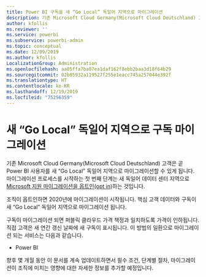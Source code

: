 ```yaml
---
title: Power BI 구독을 새 “Go Local” 독일어 지역으로 마이그레이션
description: 기존 Microsoft Cloud Germany(Microsoft Cloud Deutschland) 고객이 Power BI 사용자를 새 “Go Local” 독일어 지역으로 마이그레이션 할 수 있는 방법에 대한 정보를 제공합니다.
author: kfollis
ms.reviewer: ''
ms.service: powerbi
ms.subservice: powerbi-admin
ms.topic: conceptual
ms.date: 12/09/2019
ms.author: kfollis
LocalizationGroup: Administration
ms.openlocfilehash: aa05ffa7ba07ea1daf162f8ebb2baa3d18f64b29
ms.sourcegitcommit: 02b05932a119527f255e1eacc745a257044e392f
ms.translationtype: HT
ms.contentlocale: ko-KR
ms.lasthandoff: 12/19/2019
ms.locfileid: "75256359"
---
```

# <a name="migrate-your-subscription-to-the-new-go-local-german-regions"></a>새 “Go Local” 독일어 지역으로 구독 마이그레이션

기존 Microsoft Cloud Germany(Microsoft Cloud Deutschland) 고객은 곧 Power BI 사용자를 새 “Go Local” 독일어 지역으로 마이그레이션할 수 있게 됩니다. 마이그레이션 프로세스를 시작하는 첫 번째 단계는 새 독일어 데이터 센터 지역으로 [Microsoft 지원 마이그레이션을 옵트인(opt in)](https://aka.ms/office365germanymoveoptin)하는 것입니다.

조직이 옵트인하면 2020년에 마이그레이션이 시작됩니다. 핵심 고객 데이터와 구독이 새 “Go Local” 독일어 지역으로 마이그레이션 됩니다.

구독이 마이그레이션 되면 퍼블릭 클라우드 가격 책정과 일치하도록 가격이 인하됩니다. 직접 고객은 새 연간 갱신 날짜에 새 구독이 표시됩니다. 이 방법의 일환으로 마이그레이션 되는 서비스는 다음과 같습니다.

* Power BI

향후 몇 개월 동안 이 문서를 계속 업데이트하면서 필수 조건, 단계별 절차, 마이그레이션이 조직에 미치는 영향에 대한 자세한 정보를 추가할 예정입니다.
